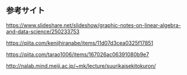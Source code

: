 ## 参考サイト

https://www.slideshare.net/slideshow/graphic-notes-on-linear-algebra-and-data-science/250233753

https://qiita.com/kenjihiranabe/items/11d07d3cea0325f17851

https://qiita.com/tarao1006/items/167026ac06391080b9e7

http://nalab.mind.meiji.ac.jp/~mk/lecture/suurikaisekitokuron/
